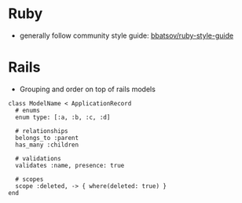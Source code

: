 # Ruby

- generally follow community style guide: [bbatsov/ruby-style-guide](https://github.com/bbatsov/ruby-style-guide)

# Rails
- Grouping and order on top of rails models
```
class ModelName < ApplicationRecord
  # enums
  enum type: [:a, :b, :c, :d]
  
  # relationships
  belongs_to :parent
  has_many :children
  
  # validations
  validates :name, presence: true
  
  # scopes
  scope :deleted, -> { where(deleted: true) }
end
```
